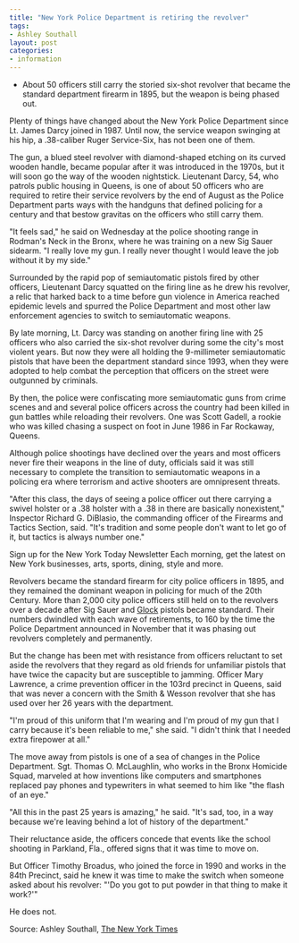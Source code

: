 ```yaml
---
title: "New York Police Department is retiring the revolver"
tags:
- Ashley Southall
layout: post
categories:
- information
---
```


- About 50 officers still carry the storied six-shot revolver that became the standard department firearm in 1895, but the weapon is being phased out.

Plenty of things have changed about the New York Police Department since Lt. James Darcy joined in 1987. Until now, the service weapon swinging at his hip, a .38-caliber Ruger Service-Six, has not been one of them.

The gun, a blued steel revolver with diamond-shaped etching on its curved wooden handle, became popular after it was introduced in the 1970s, but it will soon go the way of the wooden nightstick. Lieutenant Darcy, 54, who patrols public housing in Queens, is one of about 50 officers who are required to retire their service revolvers by the end of August as the Police Department parts ways with the handguns that defined policing for a century and that bestow gravitas on the officers who still carry them.

"It feels sad," he said on Wednesday at the police shooting range in Rodman's Neck in the Bronx, where he was training on a new Sig Sauer sidearm. "I really love my gun. I really never thought I would leave the job without it by my side."

Surrounded by the rapid pop of semiautomatic pistols fired by other officers, Lieutenant Darcy squatted on the firing line as he drew his revolver, a relic that harked back to a time before gun violence in America reached epidemic levels and spurred the Police Department and most other law enforcement agencies to switch to semiautomatic weapons.

By late morning, Lt. Darcy was standing on another firing line with 25 officers who also carried the six-shot revolver during some the city's most violent years. But now they were all holding the 9-millimeter semiautomatic pistols that have been the department standard since 1993, when they were adopted to help combat the perception that officers on the street were outgunned by criminals.

By then, the police were confiscating more semiautomatic guns from crime scenes and and several police officers across the country had been killed in gun battles while reloading their revolvers. One was Scott Gadell, a rookie who was killed chasing a suspect on foot in June 1986 in Far Rockaway, Queens.

Although police shootings have declined over the years and most officers never fire their weapons in the line of duty, officials said it was still necessary to complete the transition to semiautomatic weapons in a policing era where terrorism and active shooters are omnipresent threats.

"After this class, the days of seeing a police officer out there carrying a swivel holster or a .38 holster with a .38 in there are basically nonexistent," Inspector Richard G. DiBlasio, the commanding officer of the Firearms and Tactics Section, said. "It's tradition and some people don't want to let go of it, but tactics is always number one."

Sign up for the New York Today Newsletter Each morning, get the latest on New York businesses, arts, sports, dining, style and more.

Revolvers became the standard firearm for city police officers in 1895, and they remained the dominant weapon in policing for much of the 20th Century. More than 2,000 city police officers still held on to the revolvers over a decade after Sig Sauer and [Glock](https://us.glock.com/) pistols became standard. Their numbers dwindled with each wave of retirements, to 160 by the time the Police Department announced in November that it was phasing out revolvers completely and permanently.

But the change has been met with resistance from officers reluctant to set aside the revolvers that they regard as old friends for unfamiliar pistols that have twice the capacity but are susceptible to jamming. Officer Mary Lawrence, a crime prevention officer in the 103rd precinct in Queens, said that was never a concern with the Smith & Wesson revolver that she has used over her 26 years with the department.

"I'm proud of this uniform that I'm wearing and I'm proud of my gun that I carry because it's been reliable to me," she said. "I didn't think that I needed extra firepower at all."

The move away from pistols is one of a sea of changes in the Police Department. Sgt. Thomas O. McLaughlin, who works in the Bronx Homicide Squad, marveled at how inventions like computers and smartphones replaced pay phones and typewriters in what seemed to him like "the flash of an eye."

"All this in the past 25 years is amazing," he said. "It's sad, too, in a way because we're leaving behind a lot of history of the department."

Their reluctance aside, the officers concede that events like the school shooting in Parkland, Fla., offered signs that it was time to move on.

But Officer Timothy Broadus, who joined the force in 1990 and works in the 84th Precinct, said he knew it was time to make the switch when someone asked about his revolver: "'Do you got to put powder in that thing to make it work?'"

He does not.

Source: Ashley Southall, [The New York Times](https://www.nytimes.com/2018/05/31/nyregion/new-york-police-revolver.html)
